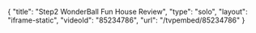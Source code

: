 {
    "title": "Step2 WonderBall Fun House Review",
    "type": "solo",
    "layout": "iframe-static",
    "videoId": "85234786",
    "url": "\/tvpembed\/85234786"
}